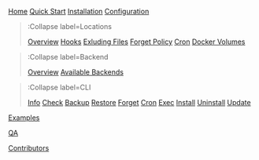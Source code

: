 [Home](/)
[Quick Start](/quick)
[Installation](/installation)
[Configuration](/config)

> :Collapse label=Locations
>
> [Overview](/locations/overview)
> [Hooks](/locations/hooks)
> [Exluding Files](/locations/exclude)
> [Forget Policy](/locations/forget)
> [Cron](/locations/cron)
> [Docker Volumes](/locations/docker)

> :Collapse label=Backend
>
> [Overview](/backend/overview)
> [Available Backends](/backend/available)

> :Collapse label=CLI
>
> [Info](/cli/info)
> [Check](/cli/check)
> [Backup](/cli/backup)
> [Restore](/cli/restore)
> [Forget](/cli/forget)
> [Cron](/cli/cron)
> [Exec](/cli/exec)
> [Install](/cli/install)
> [Uninstall](/cli/uninstall)
> [Update](/cli/update)

[Examples](/examples)

[QA](/qa)

[Contributors](/contrib)
